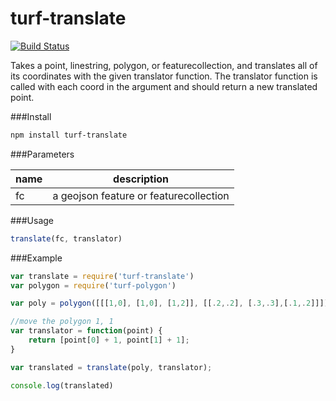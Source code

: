 turf-translate
=========
[![Build Status](https://travis-ci.org/Turfjs/turf-translate.svg)](https://travis-ci.org/Turfjs/turf-translate)

Takes a point, linestring, polygon, or featurecollection, and translates all of its coordinates with the given translator function. The
translator function is called with each coord in the argument and should return a new translated point.

###Install

```sh
npm install turf-translate
```

###Parameters

|name|description|
|---|---|
|fc|a geojson feature or featurecollection|

###Usage

```js
translate(fc, translator)
```

###Example

```js
var translate = require('turf-translate')
var polygon = require('turf-polygon')

var poly = polygon([[[1,0], [1,0], [1,2]], [[.2,.2], [.3,.3],[.1,.2]]])

//move the polygon 1, 1
var translator = function(point) {
	return [point[0] + 1, point[1] + 1];
}

var translated = translate(poly, translator);

console.log(translated)
```
